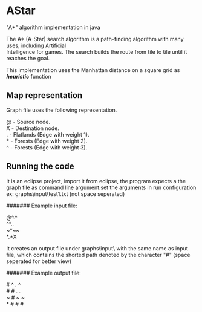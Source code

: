 # AStar
"A*" algorithm implementation in java

The	A*	(A-Star)	search	algorithm	is	a	path-finding	algorithm	with	many	uses,	including	Artificial	
Intelligence	for	games.	The	search	builds	the	route	from	tile	to	tile	until	it	reaches	the	goal.

This implementation uses the Manhattan distance on a square grid as **_heuristic_** function

## Map representation
Graph file uses the following representation.<br />

@ - Source node.  
X - Destination node.  
. - Flatlands (Edge with weight 1).   
\* - Forests (Edge with weight 2).   
^ - Forests (Edge with weight 3). 

## Running the code
It is an eclipse project, import it from eclipse, the program expects a the graph file as command line argument.set the arguments in run configuration ex: graphs\input\test1.txt (not space seperated)  

####### Example input file:

@^.^   
^\*..   
~\*~~   
\*.\*X   

It creates an output file under graphs\input\ with the same name as input file, which contains the shorted path denoted by the character "#" (space seperated for better view)

####### Example output file:

\# ^ . ^   
\# \# . .   
~ \# ~ ~   
\* \# \# \#   
